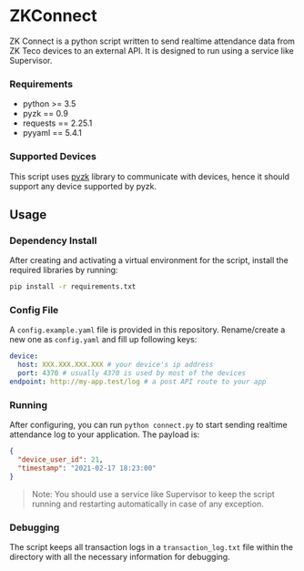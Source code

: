 # ZKConnect

ZK Connect is a python script written to send realtime attendance data from ZK Teco devices to an external API. It is designed to run using a service like Supervisor.

### Requirements

- python >= 3.5
- pyzk == 0.9
- requests == 2.25.1
- pyyaml == 5.4.1

### Supported Devices

This script uses [pyzk](https://github.com/fananimi/pyzk) library to communicate with devices, hence it should support any device supported by pyzk.

## Usage

### Dependency Install

After creating and activating a virtual environment for the script, install the required libraries by running:

```bash
pip install -r requirements.txt
```

### Config File

A `config.example.yaml` file is provided in this repository. Rename/create a new one as `config.yaml` and fill up following keys:

```yaml
device:
  host: XXX.XXX.XXX.XXX # your device's ip address
  port: 4370 # usually 4370 is used by most of the devices
endpoint: http://my-app.test/log # a post API route to your app
```

### Running

After configuring, you can run `python connect.py` to start sending realtime attendance log to your application. The payload is:

```json
{
  "device_user_id": 21,
  "timestamp": "2021-02-17 18:23:00"
}
```

> Note: You should use a service like Supervisor to keep the script running and restarting automatically in case of any exception.


### Debugging

The script keeps all transaction logs in a `transaction_log.txt` file within the directory with all the necessary information for debugging. 
